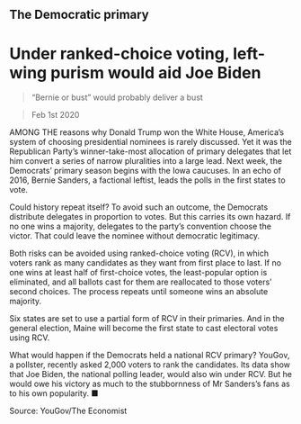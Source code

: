 ## The Democratic primary

# Under ranked-choice voting, left-wing purism would aid Joe Biden

> “Bernie or bust” would probably deliver a bust

> Feb 1st 2020

AMONG THE reasons why Donald Trump won the White House, America’s system of choosing presidential nominees is rarely discussed. Yet it was the Republican Party’s winner-take-most allocation of primary delegates that let him convert a series of narrow pluralities into a large lead. Next week, the Democrats’ primary season begins with the Iowa caucuses. In an echo of 2016, Bernie Sanders, a factional leftist, leads the polls in the first states to vote.

Could history repeat itself? To avoid such an outcome, the Democrats distribute delegates in proportion to votes. But this carries its own hazard. If no one wins a majority, delegates to the party’s convention choose the victor. That could leave the nominee without democratic legitimacy.

Both risks can be avoided using ranked-choice voting (RCV), in which voters rank as many candidates as they want from first place to last. If no one wins at least half of first-choice votes, the least-popular option is eliminated, and all ballots cast for them are reallocated to those voters’ second choices. The process repeats until someone wins an absolute majority.

Six states are set to use a partial form of RCV in their primaries. And in the general election, Maine will become the first state to cast electoral votes using RCV.

What would happen if the Democrats held a national RCV primary? YouGov, a pollster, recently asked 2,000 voters to rank the candidates. Its data show that Joe Biden, the national polling leader, would also win under RCV. But he would owe his victory as much to the stubbornness of Mr Sanders’s fans as to his own popularity. ■

Source: YouGov/The Economist